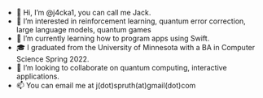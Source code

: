 - 👋 Hi, I’m @j4cka1, you can call me Jack.
- 👀 I’m interested in reinforcement learning, quantum error correction, large language models, quantum games
- 🌱 I’m currently learning how to program apps using Swift.
- 🎓 I graduated from the University of Minnesota with a BA in Computer Science Spring 2022.
- 💞️ I’m looking to collaborate on quantum computing, interactive applications.
- 📫 You can email me at j(dot)spruth(at)gmail(dot)com

<!---
j4cka1/j4cka1 is a ✨ special ✨ repository because its `README.md` (this file) appears on your GitHub profile.
You can click the Preview link to take a look at your changes.
--->
